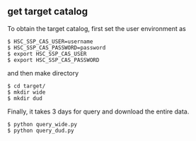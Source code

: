 ## get target catalog

To obtain the target catalog, first set the user environment as 
```shell
$ HSC_SSP_CAS_USER=username 
$ HSC_SSP_CAS_PASSWORD=password 
$ export HSC_SSP_CAS_USER 
$ export HSC_SSP_CAS_PASSWORD 
```
and then make directory
```shell
$ cd target/
$ mkdir wide 
$ mkdir dud 
```
Finally, it takes 3 days for query and download the entire data. 
```shell
$ python query_wide.py 
$ python query_dud.py 
``` 
